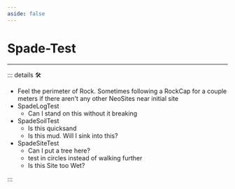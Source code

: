 ```yaml
---
aside: false
---
```

# Spade-Test

---

<!-- =================================================== -->
<!-- =================================================== -->
<!-- =================================================== -->
<!-- =================================================== -->
<!-- =================================================== -->
::: details 🛠

- Feel the perimeter of Rock. Sometimes following a RockCap for a couple meters if there aren't any other NeoSites near initial site
- SpadeLogTest
    - Can I stand on this without it breaking
- SpadeSoilTest
    - Is this quicksand
    - Is this mud. Will I sink into this?
- SpadeSiteTest
    - Can I put a tree here?
    - test in circles instead of walking further
    - Is this Site too Wet?

:::
